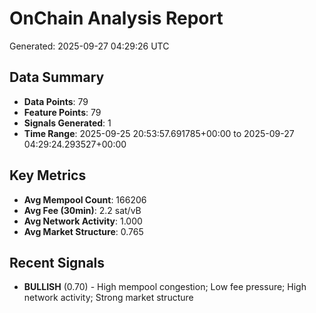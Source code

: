# OnChain Analysis Report
Generated: 2025-09-27 04:29:26 UTC

## Data Summary
- **Data Points**: 79
- **Feature Points**: 79
- **Signals Generated**: 1
- **Time Range**: 2025-09-25 20:53:57.691785+00:00 to 2025-09-27 04:29:24.293527+00:00

## Key Metrics
- **Avg Mempool Count**: 166206
- **Avg Fee (30min)**: 2.2 sat/vB
- **Avg Network Activity**: 1.000
- **Avg Market Structure**: 0.765

## Recent Signals
- **BULLISH** (0.70) - High mempool congestion; Low fee pressure; High network activity; Strong market structure
